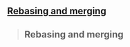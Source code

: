 ## [Rebasing and merging](https://prayuja-teli.github.io/Blog/Git)     


> ## Rebasing and merging <br/>

